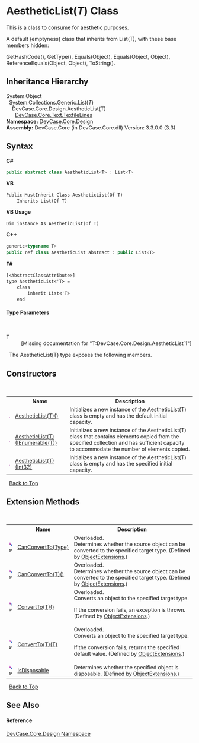 # AestheticList(*T*) Class
 

This is a class to consume for aesthetic purposes. 

 A default (emptyness) class that inherits from List(T), with these base members hidden: 

GetHashCode(), GetType(), Equals(Object), Equals(Object, Object), ReferenceEquals(Object, Object), ToString().


## Inheritance Hierarchy
System.Object<br />&nbsp;&nbsp;System.Collections.Generic.List(*T*)<br />&nbsp;&nbsp;&nbsp;&nbsp;DevCase.Core.Design.AestheticList(T)<br />&nbsp;&nbsp;&nbsp;&nbsp;&nbsp;&nbsp;<a href="T_DevCase_Core_Text_TexfileLines">DevCase.Core.Text.TexfileLines</a><br />
**Namespace:**&nbsp;<a href="N_DevCase_Core_Design">DevCase.Core.Design</a><br />**Assembly:**&nbsp;DevCase.Core (in DevCase.Core.dll) Version: 3.3.0.0 (3.3)

## Syntax

**C#**<br />
``` C#
public abstract class AestheticList<T> : List<T>

```

**VB**<br />
``` VB
Public MustInherit Class AestheticList(Of T)
	Inherits List(Of T)
```

**VB Usage**<br />
``` VB Usage
Dim instance As AestheticList(Of T)
```

**C++**<br />
``` C++
generic<typename T>
public ref class AestheticList abstract : public List<T>
```

**F#**<br />
``` F#
[<AbstractClassAttribute>]
type AestheticList<'T> =  
    class
        inherit List<'T>
    end
```


#### Type Parameters
&nbsp;<dl><dt>T</dt><dd>\[Missing <typeparam name="T"/> documentation for "T:DevCase.Core.Design.AestheticList`1"\]</dd></dl>&nbsp;
The AestheticList(T) type exposes the following members.


## Constructors
&nbsp;<table><tr><th></th><th>Name</th><th>Description</th></tr><tr><td>![Public method](media/pubmethod.gif "Public method")</td><td><a href="M_DevCase_Core_Design_AestheticList_1__ctor">AestheticList(T)()</a></td><td>
Initializes a new instance of the AestheticList(T) class is empty and has the default initial capacity.</td></tr><tr><td>![Public method](media/pubmethod.gif "Public method")</td><td><a href="M_DevCase_Core_Design_AestheticList_1__ctor_1">AestheticList(T)(IEnumerable(T))</a></td><td>
Initializes a new instance of the AestheticList(T) class that contains elements copied from the specified collection and has sufficient capacity to accommodate the number of elements copied.</td></tr><tr><td>![Public method](media/pubmethod.gif "Public method")</td><td><a href="M_DevCase_Core_Design_AestheticList_1__ctor_2">AestheticList(T)(Int32)</a></td><td>
Initializes a new instance of the AestheticList(T) class is empty and has the specified initial capacity.</td></tr></table>&nbsp;
<a href="#aestheticlist(*t*)-class">Back to Top</a>

## Extension Methods
&nbsp;<table><tr><th></th><th>Name</th><th>Description</th></tr><tr><td>![Public Extension Method](media/pubextension.gif "Public Extension Method")![Code example](media/CodeExample.png "Code example")</td><td><a href="M_DevCase_Core_Extensions_Object_ObjectExtensions_CanConvertTo">CanConvertTo(Type)</a></td><td>Overloaded.  
Determines whether the source object can be converted to the specified target type.
 (Defined by <a href="T_DevCase_Core_Extensions_Object_ObjectExtensions">ObjectExtensions</a>.)</td></tr><tr><td>![Public Extension Method](media/pubextension.gif "Public Extension Method")![Code example](media/CodeExample.png "Code example")</td><td><a href="M_DevCase_Core_Extensions_Object_ObjectExtensions_CanConvertTo__1">CanConvertTo(T)()</a></td><td>Overloaded.  
Determines whether the source object can be converted to the specified target type.
 (Defined by <a href="T_DevCase_Core_Extensions_Object_ObjectExtensions">ObjectExtensions</a>.)</td></tr><tr><td>![Public Extension Method](media/pubextension.gif "Public Extension Method")![Code example](media/CodeExample.png "Code example")</td><td><a href="M_DevCase_Core_Extensions_Object_ObjectExtensions_ConvertTo__1">ConvertTo(T)()</a></td><td>Overloaded.  
Converts an object to the specified target type. 

 If the conversion fails, an exception is thrown.
 (Defined by <a href="T_DevCase_Core_Extensions_Object_ObjectExtensions">ObjectExtensions</a>.)</td></tr><tr><td>![Public Extension Method](media/pubextension.gif "Public Extension Method")![Code example](media/CodeExample.png "Code example")</td><td><a href="M_DevCase_Core_Extensions_Object_ObjectExtensions_ConvertTo__1_1">ConvertTo(T)(T)</a></td><td>Overloaded.  
Converts an object to the specified target type. 

 If the conversion fails, returns the specified default value.
 (Defined by <a href="T_DevCase_Core_Extensions_Object_ObjectExtensions">ObjectExtensions</a>.)</td></tr><tr><td>![Public Extension Method](media/pubextension.gif "Public Extension Method")![Code example](media/CodeExample.png "Code example")</td><td><a href="M_DevCase_Core_Extensions_Object_ObjectExtensions_IsDisposable">IsDisposable</a></td><td>
Determines whether the specified object is disposable.
 (Defined by <a href="T_DevCase_Core_Extensions_Object_ObjectExtensions">ObjectExtensions</a>.)</td></tr></table>&nbsp;
<a href="#aestheticlist(*t*)-class">Back to Top</a>

## See Also


#### Reference
<a href="N_DevCase_Core_Design">DevCase.Core.Design Namespace</a><br />